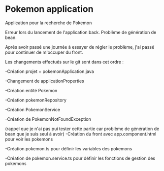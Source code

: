 # Pokemon application

Application pour la recherche de Pokemon 

Erreur lors du lancement de l'application back. 
Problème de génération de bean. 

Après avoir passé une journée à essayer de régler le problème, j'ai passé pour continuer de m'occuper 
du front.

Les changements effectués sur le git sont dans cet ordre : 

-Création projet + pokemonApplication.java

-Changement de applicationProperties

-Création entité Pokemon

-Création pokemonRepository

-Création PokemonService

-Création de PokemonNotFoundException

(rappel que je n'ai pas pui tester cette partie car problème de génération de bean que je suis seul à avoir)
-Création du front avec app.component.html pour voir les pokemons

-Création pokemon.ts pour définir les variables des pokemons

-Création de pokemon.service.ts pour définir les fonctions de gestion des pokemons
